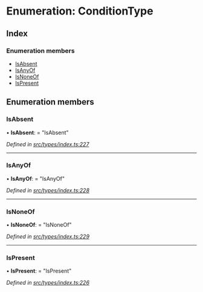 # Enumeration: ConditionType

## Index

### Enumeration members

* [IsAbsent](_src_types_index_.conditiontype.md#isabsent)
* [IsAnyOf](_src_types_index_.conditiontype.md#isanyof)
* [IsNoneOf](_src_types_index_.conditiontype.md#isnoneof)
* [IsPresent](_src_types_index_.conditiontype.md#ispresent)

## Enumeration members

###  IsAbsent

• **IsAbsent**: = "IsAbsent"

*Defined in [src/types/index.ts:227](https://github.com/PolymathNetwork/polymesh-sdk/blob/2aa4a44/src/types/index.ts#L227)*

___

###  IsAnyOf

• **IsAnyOf**: = "IsAnyOf"

*Defined in [src/types/index.ts:228](https://github.com/PolymathNetwork/polymesh-sdk/blob/2aa4a44/src/types/index.ts#L228)*

___

###  IsNoneOf

• **IsNoneOf**: = "IsNoneOf"

*Defined in [src/types/index.ts:229](https://github.com/PolymathNetwork/polymesh-sdk/blob/2aa4a44/src/types/index.ts#L229)*

___

###  IsPresent

• **IsPresent**: = "IsPresent"

*Defined in [src/types/index.ts:226](https://github.com/PolymathNetwork/polymesh-sdk/blob/2aa4a44/src/types/index.ts#L226)*
